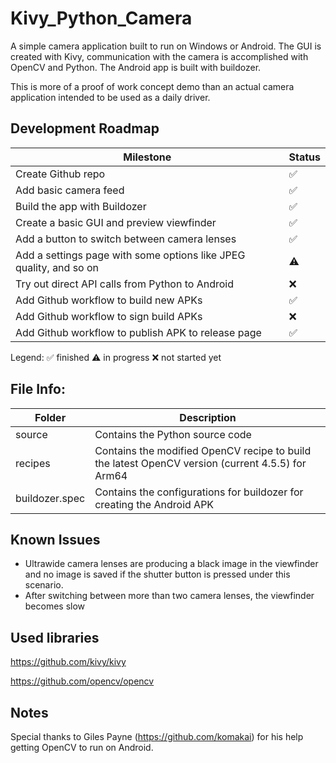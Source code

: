 # Kivy_Python_Camera
A simple camera application built to run on Windows or Android. The GUI is created with Kivy, communication with the camera is accomplished with OpenCV and Python.
The Android app is built with buildozer.

This is more of a proof of work concept demo than an actual camera application intended to be used as a daily driver.

## Development Roadmap

| Milestone | Status |
| ------------- | ------------- |
| Create Github repo | ✅|
| Add basic camera feed | ✅|
| Build the app with Buildozer | ✅|
| Create a basic GUI and preview viewfinder | ✅|
| Add a button to switch between camera lenses | ✅|
| Add a settings page with some options like JPEG quality, and so on | ⚠️|
| Try out direct API calls from Python to Android | ❌ |
| Add Github workflow to build new APKs | ✅|
| Add Github workflow to sign build APKs | ❌ |
| Add Github workflow to publish APK to release page | ✅|

Legend:
✅ finished
⚠️ in progress
❌ not started yet

## File Info:

| Folder | Description |
| ------------- | ------------- |
| source | Contains the Python source code|
| recipes | Contains the modified OpenCV recipe to build the latest OpenCV version (current 4.5.5) for Arm64|
| buildozer.spec | Contains the configurations for buildozer for creating the Android APK|

## Known Issues

- Ultrawide camera lenses are producing a black image in the viewfinder and no image is saved if the shutter button is pressed under this scenario.
- After switching between more than two camera lenses, the viewfinder becomes slow

## Used libraries

https://github.com/kivy/kivy

https://github.com/opencv/opencv

## Notes

Special thanks to Giles Payne (https://github.com/komakai) for his help getting OpenCV to run on Android.
